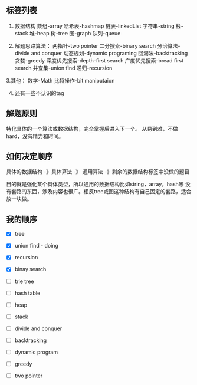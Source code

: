 ## 标签列表
1. 数据结构
    数组-array 
    哈希表-hashmap 
    链表-linkedList 
    字符串-string
    栈-stack
    堆-heap
    树-tree
    图-graph
    队列-queue

2. 解题思路算法：
    两指针-two pointer
    二分搜索-binary search
    分治算法-divide and conquer
    动态规划-dynamic programing
    回溯法-backtracking
    贪婪-greedy
    深度优先搜索-depth-first search
    广度优先搜索-bread first search
    并查集-union find
    递归-recursion

3.其他：
    数学-Math 
    比特操作-bit maniputaion


4. 还有一些不认识的tag

## 解题原则

特化具体的一个算法或数据结构，完全掌握后进入下一个。
从易到难，不做hard，没有精力和时间。

## 如何决定顺序

具体的数据结构 -》具体算法 -》 通用算法 -》剩余的数据结构标签中没做的题目

目的就是强化某个具体类型，所以通用的数据结构比如string，array，hash等
没有套路的东西，涉及内容也很广。相反tree或图这种结构有自己固定的套路，适合放一块做。


## 我的顺序

- [x] tree
- [x] union find - doing
- [x] recursion
- [x] binay search
- [ ] trie tree
- [ ] hash table
- [ ] heap
- [ ] stack
- [ ] divide and conquer
- [ ] backtracking
- [ ] dynamic program
- [ ] greedy
- [ ] two pointer

